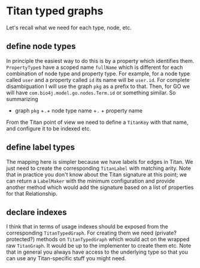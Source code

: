 # Titan typed graphs

Let's recall what we need for each type, node, etc.

## define node types

In principle the easiest way to do this is by a property which identifies them. `PropertyType`s have a scoped name `fullName` which is different for each combination of node type and property type. For example, for a node type called `user` and a property called `id` its name will be `user.id`. For complete disambiguation I will use the graph `pkg` as a prefix to that. Then, for GO we will have `com.bio4j.model.go.nodes.Term.id` or something similar. So summarizing

- graph `pkg` +`.`+ node type name +`.` + property name

From the Titan point of view we need to define a `TitanKey` with that name, and configure it to be indexed etc.

## define label types

The mapping here is simpler because we have labels for edges in Titan. We just need to create the corresponding `TitanLabel` with matching arity. Note that in practice you don't know about the Titan signature at this point; we can return a `LabelMaker` with the minimum configuration and provide another method which would add the signature based on a list of properties for that Relationship.

## declare indexes

I think that in terms of usage indexes should be exposed from the corresponding `TitanTypedGraph`. For creating them we need (private? protected?) methods on `TitanTypedGraph` which would act on the wrapped raw `TitanGraph`. It would be up to the implementer to create them etc. Note that in general you always have access to the underlying type so that you can use any Titan-specific stuff you might need.